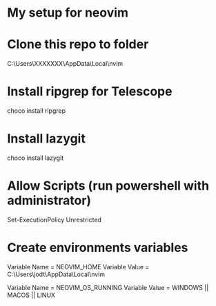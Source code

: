 # My setup for neovim

# Clone this repo to folder
C:\Users\XXXXXXX\AppData\Local\nvim

# Install ripgrep for Telescope
choco install ripgrep

# Install lazygit
choco install lazygit

# Allow Scripts (run powershell with administrator)
Set-ExecutionPolicy Unrestricted

# Create environments variables
Variable Name = NEOVIM_HOME
Variable Value = C:\Users\jodt\AppData\Local\nvim

Variable Name = NEOVIM_OS_RUNNING
Variable Value = WINDOWS || MACOS || LINUX

